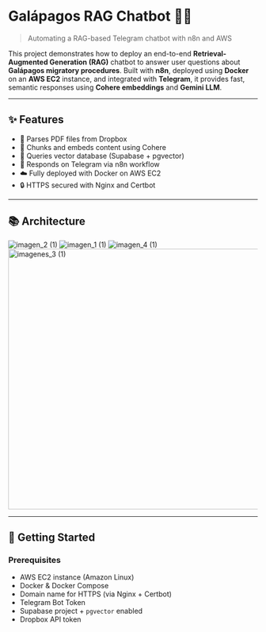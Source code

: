 # Galápagos RAG Chatbot 🐢🤖

> Automating a RAG-based Telegram chatbot with n8n and AWS

This project demonstrates how to deploy an end-to-end **Retrieval-Augmented Generation (RAG)** chatbot to answer user questions about **Galápagos migratory procedures**. Built with **n8n**, deployed using **Docker** on an **AWS EC2** instance, and integrated with **Telegram**, it provides fast, semantic responses using **Cohere embeddings** and **Gemini LLM**.

---

## ✨ Features

- 📄 Parses PDF files from Dropbox
- 📌 Chunks and embeds content using Cohere
- 🧠 Queries vector database (Supabase + pgvector)
- 💬 Responds on Telegram via n8n workflow
- ☁️ Fully deployed with Docker on AWS EC2
- 🔒 HTTPS secured with Nginx and Certbot

---

## 📚 Architecture


![imagen_2 (1)](https://github.com/user-attachments/assets/9987d635-ca7e-43dc-81e1-1bda3785a4d3)
![imagen_1 (1)](https://github.com/user-attachments/assets/c8448d41-6295-4dc1-9026-97facad0048f)
![imagen_4 (1)](https://github.com/user-attachments/assets/59bc7430-f435-47be-a1f8-f07bc52fab1d)
<img width="1357" height="525" alt="imagenes_3 (1)" src="https://github.com/user-attachments/assets/cb004ae3-982a-462e-9563-715725d10735" />



---

## 🚀 Getting Started

### Prerequisites
- AWS EC2 instance (Amazon Linux)
- Docker & Docker Compose
- Domain name for HTTPS (via Nginx + Certbot)
- Telegram Bot Token
- Supabase project + `pgvector` enabled
- Dropbox API token

